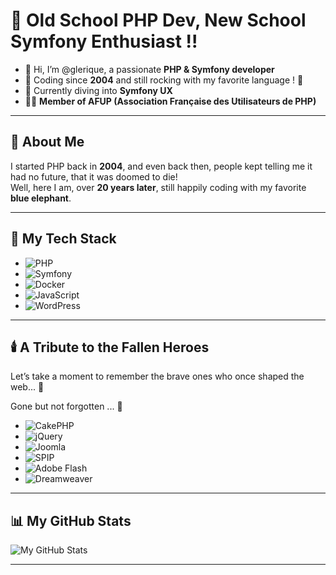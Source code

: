 # 👋 Old School PHP Dev, New School Symfony Enthusiast !!

- 👋 Hi, I’m @glerique, a passionate **PHP & Symfony developer**  
- 🚀 Coding since **2004** and still rocking with my favorite language ! 🐘  
- 🌱 Currently diving into **Symfony UX**  
- 🦸‍♂️ **Member of AFUP (Association Française des Utilisateurs de PHP)**  

---

## 📝 About Me

I started PHP back in **2004**, and even back then, people kept telling me it had no future, that it was doomed to die!  
Well, here I am, over **20 years later**, still happily coding with my favorite **blue elephant**.  

---

## 🐘 My Tech Stack

- ![PHP](https://img.shields.io/badge/PHP-777BB4?style=for-the-badge&logo=php&logoColor=white)
- ![Symfony](https://img.shields.io/badge/Symfony-000000?style=for-the-badge&logo=symfony&logoColor=white)
- ![Docker](https://img.shields.io/badge/Docker-2496ED?style=for-the-badge&logo=docker&logoColor=white)
- ![JavaScript](https://img.shields.io/badge/JavaScript-F7DF1E?style=for-the-badge&logo=javascript&logoColor=black)
- ![WordPress](https://img.shields.io/badge/WordPress-21759B?style=for-the-badge&logo=wordpress&logoColor=white)

---

## 🕯️ A Tribute to the Fallen Heroes  
Let’s take a moment to remember the brave ones who once shaped the web... 🫡  

Gone but not forgotten ... 👀

- ![CakePHP](https://img.shields.io/badge/CakePHP-D33C43?style=for-the-badge&logo=cakephp&logoColor=white)
- ![jQuery](https://img.shields.io/badge/jQuery-0769AD?style=for-the-badge&logo=jquery&logoColor=white)
- ![Joomla](https://img.shields.io/badge/Joomla-F44321?style=for-the-badge&logo=joomla&logoColor=white)
- ![SPIP](https://img.shields.io/badge/SPIP-6E6E6E?style=for-the-badge&logo=spip&logoColor=white)
- ![Adobe Flash](https://img.shields.io/badge/Adobe%20Flash-E34F26?style=for-the-badge&logo=adobe&logoColor=white)
- ![Dreamweaver](https://img.shields.io/badge/Dreamweaver-35A700?style=for-the-badge&logo=adobe&logoColor=white)

---

## 📊 My GitHub Stats

![My GitHub Stats](https://github-readme-stats.vercel.app/api?username=glerique&show_icons=true&theme=tokyonight)

---

<!---
glerique/glerique is a ✨ special ✨ repository because its `README.md` (this file) appears on your GitHub profile.
You can click the Preview link to take a look at your changes.
--->
